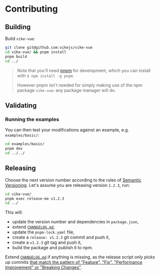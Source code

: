 # Contributing

## Building

Build `vike-vue`:

```bash
git clone git@github.com:vikejs/vike-vue
cd vike-vue/ && pnpm install
pnpm build
cd ../
```

> Note that you'll need [pnpm](https://pnpm.io/) for development, which you can install with `$ npm install -g pnpm`.
>
> However pnpm isn't needed for simply making use of the npm package `vike-vue`: any package manager will do.

## Validating

### Running the examples

You can then test your modifications against an example, e.g. `examples/basic/`:

```bash
cd examples/basic/
pnpm dev
cd ../../
```

## Releasing

Choose the next version number according to the rules of
[Semantic Versioning](https://semver.org/). Let's assume you are releasing
version `1.2.3`, run:

```bash
cd vike-vue/
pnpm exec release-me v1.2.3
cd ../
```

This will:

- update the version number and dependencies in `package.json`,
- extend [`CHANGELOG.md`](CHANGELOG.md),
- update the `pnpm-lock.yaml` file,
- create a `release: v1.2.3` git commit and push it,
- create a `v1.2.3` git tag and push it,
- build the package and publish it to npm.

Extend [`CHANGELOG.md`](CHANGELOG.md) if anything is missing, as the release
script only picks up commits
[that match the pattern of "Feature", "Fix", "Performance Improvement" or "Breaking Changes"](https://github.com/conventional-changelog/conventional-changelog/tree/master/packages/conventional-changelog-cli).
